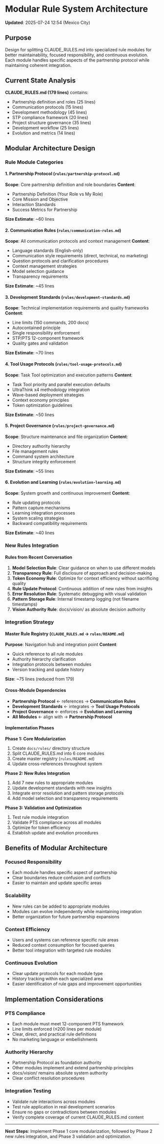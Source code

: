 # Modular Rule System Architecture

**Updated**: 2025-07-24 12:54 (Mexico City)

## Purpose

Design for splitting CLAUDE_RULES.md into specialized rule modules for better maintainability, focused responsibility, and continuous evolution. Each module handles specific aspects of the partnership protocol while maintaining coherent integration.

## Current State Analysis

**CLAUDE_RULES.md (179 lines)** contains:
- Partnership definition and roles (25 lines)
- Communication protocols (15 lines)  
- Development methodology (45 lines)
- STP compliance framework (20 lines)
- Project structure governance (35 lines)
- Development workflow (25 lines)
- Evolution and metrics (14 lines)

## Modular Architecture Design

### Rule Module Categories

#### 1. Partnership Protocol (`rules/partnership-protocol.md`)
**Scope**: Core partnership definition and role boundaries
**Content**:
- Partnership Definition (Your Role vs My Role)
- Core Mission and Objective
- Interaction Standards
- Success Metrics for Partnership

**Size Estimate**: ~60 lines

#### 2. Communication Rules (`rules/communication-rules.md`)
**Scope**: All communication protocols and context management
**Content**:
- Language standards (English-only)
- Communication style requirements (direct, technical, no marketing)
- Question protocols and clarification procedures
- Context management strategies
- Model selection guidance
- Transparency requirements

**Size Estimate**: ~45 lines

#### 3. Development Standards (`rules/development-standards.md`)
**Scope**: Technical implementation requirements and quality frameworks
**Content**:
- Line limits (150 commands, 200 docs)
- Autocontained principle
- Single responsibility enforcement
- STP/PTS 12-component framework
- Quality gates and validation

**Size Estimate**: ~70 lines

#### 4. Tool Usage Protocols (`rules/tool-usage-protocols.md`)
**Scope**: Task Tool optimization and execution patterns
**Content**:
- Task Tool priority and parallel execution defaults
- UltraThink x4 methodology integration
- Wave-based deployment strategies
- Context economy principles
- Token optimization guidelines

**Size Estimate**: ~50 lines

#### 5. Project Governance (`rules/project-governance.md`)
**Scope**: Structure maintenance and file organization
**Content**:
- Directory authority hierarchy
- File management rules
- Command system architecture
- Structure integrity enforcement

**Size Estimate**: ~55 lines

#### 6. Evolution and Learning (`rules/evolution-learning.md`)
**Scope**: System growth and continuous improvement
**Content**:
- Rule updating protocols
- Pattern capture mechanisms
- Learning integration processes
- System scaling strategies
- Backward compatibility requirements

**Size Estimate**: ~40 lines

### New Rules Integration

#### Rules from Recent Conversation
1. **Model Selection Rule**: Clear guidance on when to use different models
2. **Transparency Rule**: Full disclosure of approach and decision-making
3. **Token Economy Rule**: Optimize for context efficiency without sacrificing quality
4. **Rule Update Protocol**: Continuous addition of new rules from insights
5. **Error Resolution Rule**: Systematic debugging with visual validation
6. **Pattern Storage Rule**: Internal timestamp logging (not filename timestamps)
7. **Vision Authority Rule**: docs/vision/ as absolute decision authority

### Integration Strategy

#### Master Rule Registry (`CLAUDE_RULES.md` → `rules/README.md`)
**Purpose**: Navigation hub and integration point
**Content**:
- Quick reference to all rule modules
- Authority hierarchy clarification
- Integration protocols between modules
- Version tracking and update history

**Size**: ~75 lines (reduced from 179)

#### Cross-Module Dependencies
- **Partnership Protocol** ← references → **Communication Rules**
- **Development Standards** ← integrates → **Tool Usage Protocols**
- **Project Governance** ← enforces → **Evolution and Learning**
- **All Modules** ← align with → **Partnership Protocol**

#### Implementation Phases

**Phase 1: Core Modularization**
1. Create `docs/rules/` directory structure
2. Split CLAUDE_RULES.md into 6 core modules
3. Create master registry (`rules/README.md`)
4. Update cross-references throughout system

**Phase 2: New Rules Integration**
1. Add 7 new rules to appropriate modules
2. Update development standards with new insights
3. Integrate error resolution and pattern storage protocols
4. Add model selection and transparency requirements

**Phase 3: Validation and Optimization**
1. Test rule module integration
2. Validate PTS compliance across all modules
3. Optimize for token efficiency
4. Establish update and evolution procedures

## Benefits of Modular Architecture

### Focused Responsibility
- Each module handles specific aspect of partnership
- Clear boundaries reduce confusion and conflicts
- Easier to maintain and update specific areas

### Scalability
- New rules can be added to appropriate modules
- Modules can evolve independently while maintaining integration
- Better organization for future partnership expansions

### Context Efficiency
- Users and systems can reference specific rule areas
- Reduced context consumption for focused queries
- Better tool integration with targeted rule modules

### Continuous Evolution
- Clear update protocols for each module type
- History tracking within each specialized area
- Easier identification of rule gaps and improvement opportunities

## Implementation Considerations

### PTS Compliance
- Each module must meet 12-component PTS framework
- Line limits enforced (≤200 lines per module)
- Clear, direct, and practical rule definitions
- No marketing language or embellishments

### Authority Hierarchy
- Partnership Protocol as foundation authority
- Other modules implement and extend partnership principles
- docs/vision/ remains absolute system authority
- Clear conflict resolution procedures

### Integration Testing
- Validate rule interactions across modules
- Test rule application in real development scenarios
- Ensure no gaps or contradictions between modules
- Verify complete coverage of current CLAUDE_RULES.md content

---

**Next Steps**: Implement Phase 1 core modularization, followed by Phase 2 new rules integration, and Phase 3 validation and optimization.